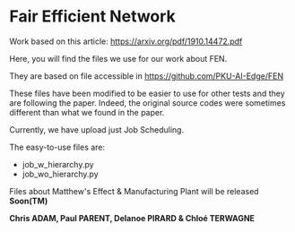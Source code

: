# Fair Efficient Network

Work based on this article: https://arxiv.org/pdf/1910.14472.pdf

Here, you will find the files we use for our work about FEN.

They are based on file accessible in https://github.com/PKU-AI-Edge/FEN

These files have been modified to be easier to use for other tests and they are following the paper. Indeed, the original source codes were sometimes different than what we found in the paper.

Currently, we have upload just Job Scheduling.

The easy-to-use files are:

* job_w_hierarchy.py
* job_wo_hierarchy.py

Files about Matthew's Effect & Manufacturing Plant will be released **Soon(TM)**

**Chris ADAM, Paul PARENT, Delanoe PIRARD & Chloé TERWAGNE**
